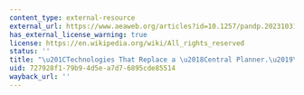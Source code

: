```yaml
---
content_type: external-resource
external_url: https://www.aeaweb.org/articles?id=10.1257/pandp.20231031
has_external_license_warning: true
license: https://en.wikipedia.org/wiki/All_rights_reserved
status: ''
title: "\u201CTechnologies That Replace a \u2018Central Planner.\u2019\u201D"
uid: 727928f1-79b9-4d5e-a7d7-6895cde85514
wayback_url: ''
---
```

